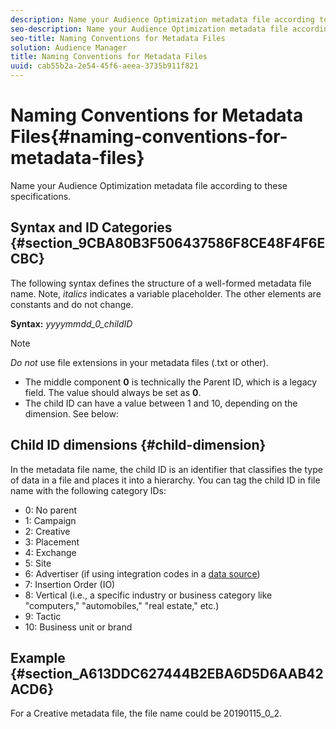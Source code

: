```yaml
---
description: Name your Audience Optimization metadata file according to these specifications.
seo-description: Name your Audience Optimization metadata file according to these specifications.
seo-title: Naming Conventions for Metadata Files
solution: Audience Manager
title: Naming Conventions for Metadata Files
uuid: cab55b2a-2e54-45f6-aeea-3735b911f821
---
```


# Naming Conventions for Metadata Files{#naming-conventions-for-metadata-files}

Name your Audience Optimization metadata file according to these specifications.

## Syntax and ID Categories {#section_9CBA80B3F506437586F8CE48F4F6ECBC}

The following syntax defines the structure of a well-formed metadata file name. Note, *italics* indicates a variable placeholder. The other elements are constants and do not change.

**Syntax:** *yyyymmdd_0_childID*

>[!NOTE]
>
>*Do not* use file extensions in your metadata files (.txt or other).

<!--In the name syntax, you'll notice a parent ID variable. Don't confuse it with the parent ID used in the [metadata file contents](../../../reporting/audience-optimization-reports/metadata-files-intro/metadata-file-contents.md#concept_5E422498650E40FD9744ABF290750107). These 2 variables seem similar, but they represent different things:-->

* The middle component **0** is technically the Parent ID, which is a legacy field. The value should always be set as **0**. 
* The child ID can have a value between 1 and 10, depending on the dimension. See below:

## Child ID dimensions {#child-dimension}

In the metadata file name, the child ID is an identifier that classifies the type of data in a file and places it into a hierarchy. You can tag the child ID in file name with the following category IDs:

* 0: No parent 
* 1: Campaign 
* 2: Creative 
* 3: Placement 
* 4: Exchange 
* 5: Site 
* 6: Advertiser (if using integration codes in a [data source](../../../features/manage-datasources.md#section_D359CAAE0BEA4527B3A04855486033DE)) 
* 7: Insertion Order (IO) 
* 8: Vertical (i.e., a specific industry or business category like "computers," "automobiles," "real estate," etc.) 
* 9: Tactic 
* 10: Business unit or brand

## Example {#section_A613DDC627444B2EBA6D5D6AAB42ACD6}

For a Creative metadata file, the file name could be 20190115_0_2.

<!--Let's take a look at how you would use these IDs in a metadata file name. As an example, say your data file consists of campaign creatives. In this case, the campaign is a parent object and the creatives are child objects because they belong to, or are contained by, the campaign. As a result, you'd choose the following IDs for the metadata file name:

* Parent ID: `1` 
* Child ID: `2`

Your metadata file name would look like this: `20150827_1_2`

Sometimes, you might have data that does not belong to a parent object. Whenever this is the case, select ID 0 for the parent ID. In this case, your file title would look like this: `20150827_0_2`. -->
